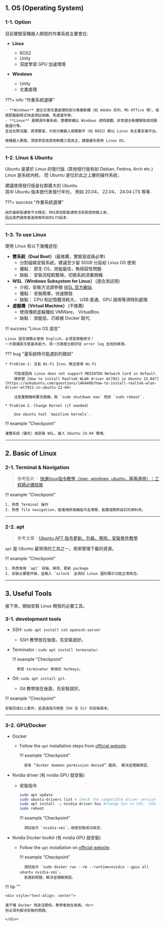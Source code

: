 ## 1. OS (Operating System)

### 1-1. Option

目前實驗室機器人開發的作業系統主要會在:


- **Linux**
    - ROS2
    - Unity
    - 深度學習 GPU 加速環境

- **Windows**
    - Unity
    - 文書處理

???+ info "作業系統選擇"

    - **Windows** 適合日常文書處理和部分專業軟體（如 Adobe 系列、MS Office 等），或搭配驅動程式快速測試相機、馬達運作等。
    - **Linux** 是開源作業系統，整體架構比 Windows 透明直觀，非常適合軟體開發或伺服器運行等。  
    並且社群活躍、資源豐富，大部分機器人相關套件（如 ROS2）都以 Linux 為主要支援平台。
    
    做機器人開發、深度學習或其他軟體工程為主，建議優先使用 Linux OS。

---

### 1-2. Linux & Ubuntu

Ubuntu 是基於 Linux 的發行版. (其他發行版有如 Debian, Fedora, Arch etc.)  
Linux 是系統內核， 而 Ubuntu 是位於此之上層的操作系統， 

建議使用發行版是社群廣大的 Ubuntu.  
其中 Ubuntu 版本號代表發行年份， 例如 20.04， 22.04， 24.04 LTS 等等.

???+ success "作業系統選擇"

    由於最新版通常不太穩定，ROS其他配套通常沒有那麼快跟上來。  
    因此我們通常會選用兩年前的LTS版本. 

---

### 1-3. To use Linux

使用 Linux 有以下幾種途徑:

- **雙系統（Dual Boot）** (最推薦，實驗室成員必學)
    - 分割磁碟安裝系統，建議至少留 50GB 分區給 Linux OS 使用.
    - 優點： 原生 OS，效能最佳，無相容性問題.
    - 缺點： 安裝流程較繁瑣，切換系統須重開機.
- **WSL（Windows Subsystem for Linux）** (適合測試用)
    - 介紹、安裝方法請參閱 [WSL 官方網站](https://learn.microsoft.com/zh-tw/windows/wsl/).
    - 優點： 安裝簡單，快速開發.
    - 缺點： CPU 和記憶體消耗大， USB 直通、GPU 調用等須特別處理.
- **虛擬機（Virtual Machine）** (不推薦)
    - 使用傳統虛擬機如 VMWare， VirtualBox.
    - 缺點： 效能低，已經被 Docker 取代.

!!! success "Linux OS 語言"

    Linux 語言請務必使用 English，必須習慣看原文！  
    一方面讀英文是基本能力，另一方面是比較好從 error log 去找到資源。

??? bug "灌系統時可能遇到的錯誤"

    * Problem 1: 沒有 Wi-Fi Icon，無法使用 Wi-Fi
        
        可能是因為 Linux does not support MEDIATEK Network Card in default.  
        請參閱 [How to install Realtek WLAN driver mt7921 in Ubuntu 22.04?](https://askubuntu.com/questions/1464480/how-to-install-realtek-wlan-driver-mt7921-in-ubuntu-22-04)
        
        注意重開機時要先關機，跑 `sudo shutdown now` 而非 `sudo reboot`.
        
    * Problem 2. Change Kernel (if needed)
        
        Use ubuntu tool `mainline kernels`.
    

!!! example "Checkpoint"

    灌雙系統（優先）或安裝 WSL，進入 Ubuntu 24.04 環境。

---

## 2. Basic of Linux

### 2-1. Terminal & Navigation

> 參考影片： [快速linux指令教學（mac, windows, ubuntu...等等適用）｜工程師必備技能](https://www.youtube.com/watch?v=-fzO7iWCSWY)

!!! example "Checkpoint"

    1. 熟悉 Terminal 操作
    2. 熟悉 file navigation，能僅用終端機指令去導覽、創建或刪除自訂的資料夾。

---
### 2-2. apt

> 參考文章：[Ubuntu APT 指令更新、升級、移除、安裝套件教學](https://www.tokfun.net/os/linux/install-remove-linux-software-using-apt-command/)

`apt` 是 Ubuntu 最常用的工具之一，用來管理下載的資源。

!!! example "Checkpoint"

    1. 熟悉使用 `apt` 安裝、移除、更新 package
    2. 安裝必要套件後，並輸入 `xclock` 去測試 Linux 圖形顯示功能正常與否。

---

## 3. Useful Tools

接下來，開始安裝 Linux 開發的必要工具。

### 3-1. development tools

- SSH: `sudo apt install ssh openssh-server`
    - SSH 教學放在後面，先安裝就好。
    
- Terminator : `sudo apt install terminator`.

    !!! example "Checkpoint"

        學習 terminator 常用的 hotkeys。
        
- Git: `sudo apt install git`.
    - Git 教學放在後面，先安裝就好。

!!! example "Checkpoint"

    安裝完成以上套件，並透過指令檢查 SSH 及 Git 的安裝版本。

---

### 3-2. GPU/Docker

- Docker
    - Follow the `apt` installation steps from [official website](https://docs.docker.com/engine/install/ubuntu/).
    
        !!! example "Checkpoint"

            若有 “docker daemon permission denied” 錯誤， 解決並理解原因.
        
- Nvidia driver (有 nvidia GPU 就安裝)
    - 安裝指令

        ```bash
        sudo apt update
        sudo ubuntu-drivers list # check the compatible driver version
        sudo apt install -y nvidia-driver-5xx #change 5xx to 535， 550， 555 …
        sudo reboot
        ```

        !!! example "Checkpoint"

            測試指令 `nvidia-smi`，檢查安裝成功與否.      
        
- Nvidia Docker toolkit (有 nvidia GPU 就安裝)
    - Follow the `apt` installation on [official website](https://docs.nvidia.com/datacenter/cloud-native/container-toolkit/latest/install-guide.html).

        !!! example "Checkpoint"

            測試指令 `sudo docker run --rm --runtime=nvidia --gpus all ubuntu nvidia-smi`。  
            若遇到問題，解決並理解原因。


!!! tip ""

    <div style="text-align: center">

    還不懂 Docker 用途沒關係，教學會放在後面。<br>
    但必須先解決安裝的問題。

    </div>
